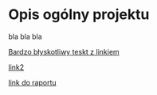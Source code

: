 # Opis ogólny projektu 
bla bla bla  

[Bardzo błyskotliwy teskt z linkiem](https://github.com/zamtom/Projekty/blob/main/MrBuggy3/01%20Analiza%20specyfikacji/Projekt%20koncowy%20-%20ZDTESTpol87%20%E2%80%93%209%20marca%20o%2011_50%20-%20Nie%C5%9Bcis%C5%82o%C5%9Bci.pdf)

[link2](https://allegro.pl)


[link do raportu](07%20Raporty/testrail-report-2%20(1).pdf)
